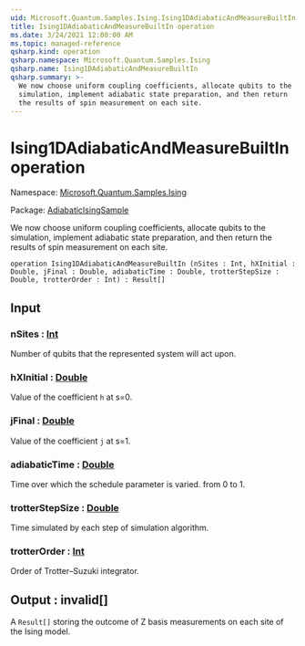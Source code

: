 ```yaml
---
uid: Microsoft.Quantum.Samples.Ising.Ising1DAdiabaticAndMeasureBuiltIn
title: Ising1DAdiabaticAndMeasureBuiltIn operation
ms.date: 3/24/2021 12:00:00 AM
ms.topic: managed-reference
qsharp.kind: operation
qsharp.namespace: Microsoft.Quantum.Samples.Ising
qsharp.name: Ising1DAdiabaticAndMeasureBuiltIn
qsharp.summary: >-
  We now choose uniform coupling coefficients, allocate qubits to the
  simulation, implement adiabatic state preparation, and then return
  the results of spin measurement on each site.
---
```


# Ising1DAdiabaticAndMeasureBuiltIn operation

Namespace: [Microsoft.Quantum.Samples.Ising](xref:Microsoft.Quantum.Samples.Ising)

Package: [AdiabaticIsingSample](https://nuget.org/packages/AdiabaticIsingSample)


We now choose uniform coupling coefficients, allocate qubits to thesimulation, implement adiabatic state preparation, and then returnthe results of spin measurement on each site.

```qsharp
operation Ising1DAdiabaticAndMeasureBuiltIn (nSites : Int, hXInitial : Double, jFinal : Double, adiabaticTime : Double, trotterStepSize : Double, trotterOrder : Int) : Result[]
```


## Input

### nSites : [Int](xref:microsoft.quantum.lang-ref.int)

Number of qubits that the represented system will act upon.


### hXInitial : [Double](xref:microsoft.quantum.lang-ref.double)

Value of the coefficient `h` at s=0.


### jFinal : [Double](xref:microsoft.quantum.lang-ref.double)

Value of the coefficient `j` at s=1.


### adiabaticTime : [Double](xref:microsoft.quantum.lang-ref.double)

Time over which the schedule parameter is varied.from 0 to 1.


### trotterStepSize : [Double](xref:microsoft.quantum.lang-ref.double)

Time simulated by each step of simulation algorithm.


### trotterOrder : [Int](xref:microsoft.quantum.lang-ref.int)

Order of Trotter–Suzuki integrator.



## Output : __invalid<Result>__[]

A `Result[]` storing the outcome of Z basis measurements on each siteof the Ising model.